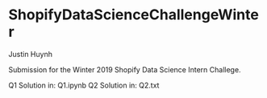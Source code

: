 # ShopifyDataScienceChallengeWinter
Justin Huynh

Submission for the Winter 2019 Shopify Data Science Intern Challege.

Q1 Solution in: Q1.ipynb
Q2 Solution in: Q2.txt
